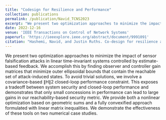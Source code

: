 ```yaml
---
title: "Codesign for Resilience and Performance"
collection: publications
permalink: /publication/Navid_TCNS2023
excerpt: "We present two optimization approaches to minimize the impact of sensor falsification attacks in linear time-invariant systems controlled by estimate-based feedback. We accomplish this by finding observer and controller gain matrices that minimize outer ellipsoidal bounds that contain the reachable set of attack-induced states. To avoid trivial solutions, we involve a covariance-based ∥H∥2 closed-loop performance constraint. This exposes a tradeoff between system security and closed-loop performance and demonstrates that only small concessions in performance can lead to large gains in our reachability-based security metric. We provide both a nonlinear optimization based on geometric sums and a fully convexified approach formulated with linear matrix inequalities. We demonstrate the effectiveness of these tools on two numerical case studies."
date: 2022-12-16
venue: 'IEEE Transactions on Control of Network Systems'
paperurl: 'https://ieeexplore.ieee.org/abstract/document/9991091'
citation: "Hashemi, Navid, and Justin Ruths. Co-design for resilience and performance. IEEE Transactions on Control of Network Systems (2022)."
---
```


We present two optimization approaches to minimize the impact of sensor falsification attacks in linear time-invariant systems controlled by estimate-based feedback. We accomplish this by finding observer and controller gain matrices that minimize outer ellipsoidal bounds that contain the reachable set of attack-induced states. To avoid trivial solutions, we involve a covariance-based ∥H∥2 closed-loop performance constraint. This exposes a tradeoff between system security and closed-loop performance and demonstrates that only small concessions in performance can lead to large gains in our reachability-based security metric. We provide both a nonlinear optimization based on geometric sums and a fully convexified approach formulated with linear matrix inequalities. We demonstrate the effectiveness of these tools on two numerical case studies.
